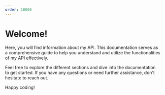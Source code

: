 ```yaml
---
order: 10000
---
```

# Welcome!

Here, you will find information about my API. This documentation serves as a comprehensive guide to help you understand and utilize the functionalities of my API effectively.

Feel free to explore the different sections and dive into the documentation to get started. If you have any questions or need further assistance, don't hesitate to reach out.

Happy coding!